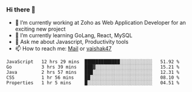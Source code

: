 ### Hi there 👋

- 🔭 I’m currently working at Zoho as Web Application Developer for an exciting new project
- 🌱 I’m currently learning GoLang, React, MySQL
- 💬 Ask me about Javascript, Productivity tools 
- 📫 How to reach me: [Mail](mailto:kvaishak007@gmail.com) or [vaishak47](https://twitter.com/vaishak47)

<!--START_SECTION:waka-->
```text
JavaScript   12 hrs 29 mins  █████████████░░░░░░░░░░░░   51.92 % 
Go           3 hrs 39 mins   ███▓░░░░░░░░░░░░░░░░░░░░░   15.21 % 
Java         2 hrs 57 mins   ███░░░░░░░░░░░░░░░░░░░░░░   12.31 % 
CSS          1 hr 56 mins    ██░░░░░░░░░░░░░░░░░░░░░░░   08.10 % 
Properties   1 hr 5 mins     █░░░░░░░░░░░░░░░░░░░░░░░░   04.51 % 
```
<!--END_SECTION:waka-->

